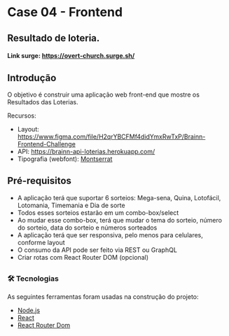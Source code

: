 # Case 04 - Frontend 
## Resultado de loteria.

#### Link surge: https://overt-church.surge.sh/

## Introdução

O objetivo é construir uma aplicação web front-end que mostre os Resultados das Loterias.

Recursos:

- Layout: https://www.figma.com/file/H2qrYBCFMf4didYmxRwTxP/Brainn-Frontend-Challenge
- API: https://brainn-api-loterias.herokuapp.com/
- Tipografia (webfont): [Montserrat](https://fonts.google.com/specimen/Montserrat)

## Pré-requisitos

- A aplicação terá que suportar 6 sorteios: Mega-sena, Quina, Lotofácil, Lotomania, Timemania e Dia de sorte
- Todos esses sorteios estarão em um combo-box/select
- Ao mudar esse combo-box, terá que mudar o tema do sorteio, número do sorteio, data do sorteio e números sorteados
- A aplicação terá que ser responsiva, pelo menos para celulares, conforme layout
- O consumo da API pode ser feito via REST ou GraphQL
- Criar rotas com React Router DOM (opcional)

##

##



### 🛠 Tecnologias

As seguintes ferramentas foram usadas na construção do projeto:

- [Node.js](https://nodejs.org/en/)
- [React](https://pt-br.reactjs.org/)
- [React Router Dom](https://v5.reactrouter.com/)